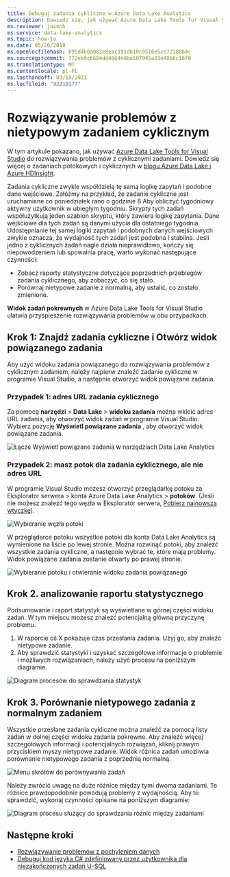 ```yaml
---
title: Debuguj zadania cykliczne w Azure Data Lake Analytics
description: Dowiedz się, jak używać Azure Data Lake Tools for Visual Studio do debugowania nietypowego zadania cyklicznego.
ms.reviewer: jasonh
ms.service: data-lake-analytics
ms.topic: how-to
ms.date: 05/20/2018
ms.openlocfilehash: b95d4b0a082e8eac191d610c9516e5ce72180b4c
ms.sourcegitcommit: 772eb9c6684dd4864e0ba507945a83e48b8c16f0
ms.translationtype: MT
ms.contentlocale: pl-PL
ms.lasthandoff: 03/19/2021
ms.locfileid: "92219177"
---
```

# <a name="troubleshoot-an-abnormal-recurring-job"></a>Rozwiązywanie problemów z nietypowym zadaniem cyklicznym

W tym artykule pokazano, jak używać [Azure Data Lake Tools for Visual Studio](https://aka.ms/adltoolsvs) do rozwiązywania problemów z cyklicznymi zadaniami. Dowiedz się więcej o zadaniach potokowych i cyklicznych w [blogu Azure Data Lake i Azure HDInsight](/archive/blogs/azuredatalake/managing-pipeline-recurring-jobs-in-azure-data-lake-analytics-made-easy).

Zadania cykliczne zwykle współdzielą tę samą logikę zapytań i podobne dane wejściowe. Załóżmy na przykład, że zadanie cykliczne jest uruchamiane co poniedziałek rano o godzinie 8 Aby obliczyć tygodniowy aktywny użytkownik w ubiegłym tygodniu. Skrypty tych zadań współużytkują jeden szablon skryptu, który zawiera logikę zapytania. Dane wejściowe dla tych zadań są danymi użycia dla ostatniego tygodnia. Udostępnianie tej samej logiki zapytań i podobnych danych wejściowych zwykle oznacza, że wydajność tych zadań jest podobna i stabilna. Jeśli jedno z cyklicznych zadań nagle działa nieprawidłowo, kończy się niepowodzeniem lub spowalnia pracę, warto wykonać następujące czynności:

- Zobacz raporty statystyczne dotyczące poprzednich przebiegów zadania cyklicznego, aby zobaczyć, co się stało.
- Porównaj nietypowe zadanie z normalną, aby ustalić, co zostało zmienione.

**Widok zadań pokrewnych** w Azure Data Lake Tools for Visual Studio ułatwia przyspieszenie rozwiązywania problemów w obu przypadkach.

## <a name="step-1-find-recurring-jobs-and-open-related-job-view"></a>Krok 1: Znajdź zadania cykliczne i Otwórz widok powiązanego zadania

Aby użyć widoku zadania powiązanego do rozwiązywania problemów z cyklicznym zadaniem, należy najpierw znaleźć zadanie cykliczne w programie Visual Studio, a następnie otworzyć widok powiązane zadania.

### <a name="case-1-you-have-the-url-for-the-recurring-job"></a>Przypadek 1: adres URL zadania cyklicznego

Za pomocą **narzędzi**  >  **Data Lake**  >  **widoku zadania** można wkleić adres URL zadania, aby otworzyć widok zadań w programie Visual Studio. Wybierz pozycję **Wyświetl powiązane zadania** , aby otworzyć widok powiązane zadania.

![Łącze Wyświetl powiązane zadania w narzędziach Data Lake Analytics](./media/data-lake-analytics-data-lake-tools-debug-recurring-job/view-related-job.png)
 
### <a name="case-2-you-have-the-pipeline-for-the-recurring-job-but-not-the-url"></a>Przypadek 2: masz potok dla zadania cyklicznego, ale nie adres URL

W programie Visual Studio możesz otworzyć przeglądarkę potoku za Eksplorator serwera > konta Azure Data Lake Analytics > **potoków**. (Jeśli nie możesz znaleźć tego węzła w Eksplorator serwera, [Pobierz najnowszą wtyczkę](https://aka.ms/adltoolsvs)). 

![Wybieranie węzła potoki](./media/data-lake-analytics-data-lake-tools-debug-recurring-job/pipeline-browser.png)

W przeglądarce potoku wszystkie potoki dla konta Data Lake Analytics są wymienione na liście po lewej stronie. Można rozwinąć potoki, aby znaleźć wszystkie zadania cykliczne, a następnie wybrać te, które mają problemy. Widok powiązane zadania zostanie otwarty po prawej stronie.

![Wybieranie potoku i otwieranie widoku zadania powiązanego](./media/data-lake-analytics-data-lake-tools-debug-recurring-job/recurring-job-view.png)

## <a name="step-2-analyze-a-statistics-report"></a>Krok 2. analizowanie raportu statystycznego

Podsumowanie i raport statystyk są wyświetlane w górnej części widoku zadań. W tym miejscu możesz znaleźć potencjalną główną przyczynę problemu. 

1.  W raporcie oś X pokazuje czas przesłania zadania. Użyj go, aby znaleźć nietypowe zadanie.
2.  Aby sprawdzić statystyki i uzyskać szczegółowe informacje o problemie i możliwych rozwiązaniach, należy użyć procesu na poniższym diagramie.

![Diagram procesów do sprawdzania statystyk](./media/data-lake-analytics-data-lake-tools-debug-recurring-job/recurring-job-metrics-debugging-flow.png)

## <a name="step-3-compare-the-abnormal-job-to-a-normal-job"></a>Krok 3. Porównanie nietypowego zadania z normalnym zadaniem

Wszystkie przesłane zadania cykliczne można znaleźć za pomocą listy zadań w dolnej części widoku zadania pokrewne. Aby znaleźć więcej szczegółowych informacji i potencjalnych rozwiązań, kliknij prawym przyciskiem myszy nietypowe zadanie. Widok różnica zadań umożliwia porównanie nietypowego zadania z poprzednią normalną.

![Menu skrótów do porównywania zadań](./media/data-lake-analytics-data-lake-tools-debug-recurring-job/compare-job.png)

Należy zwrócić uwagę na duże różnice między tymi dwoma zadaniami. Te różnice prawdopodobnie powodują problemy z wydajnością. Aby to sprawdzić, wykonaj czynności opisane na poniższym diagramie:

![Diagram procesu służący do sprawdzania różnic między zadaniami](./media/data-lake-analytics-data-lake-tools-debug-recurring-job/recurring-job-diff-debugging-flow.png)

## <a name="next-steps"></a>Następne kroki

* [Rozwiązywanie problemów z pochyleniem danych](data-lake-analytics-data-lake-tools-data-skew-solutions.md)
* [Debuguj kod języka C# zdefiniowany przez użytkownika dla niezakończonych zadań U-SQL](data-lake-analytics-debug-u-sql-jobs.md)